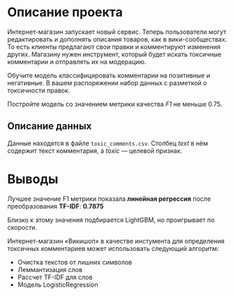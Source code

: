 # Описание проекта

Интернет-магазин запускает новый сервис. Теперь пользователи могут редактировать и дополнять описания товаров, как в вики-сообществах. То есть клиенты предлагают свои правки и комментируют изменения других. Магазину нужен инструмент, который будет искать токсичные комментарии и отправлять их на модерацию. 

Обучите модель классифицировать комментарии на позитивные и негативные. В вашем распоряжении набор данных с разметкой о токсичности правок.

Постройте модель со значением метрики качества *F1* не меньше 0.75.

## Описание данных

Данные находятся в файле `toxic_comments.csv`. Столбец *text* в нём содержит текст комментария, а *toxic* — целевой признак.

# Выводы

Лучшее значение F1 метрики показала **линейная регрессия** после преобразования **TF-IDF**: **0.7875**

Близко к этому значения подбирается LightGBM, но проигрывает по скорости.

Интернет-магазин «Викишоп» в качестве инстумента для определения токсичных комментариев может использовать следующий алгоритм:
- Очистка текстов от лишних символов
- Леммантизация слов
- Рассчет TF-IDF для слов
- Модель LogisticRegression